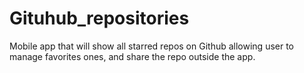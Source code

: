 # Gituhub_repositories
Mobile app that will show all starred repos on Github allowing user to manage favorites ones, and share the repo outside the app.

